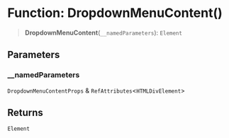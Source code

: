 # Function: DropdownMenuContent()

> **DropdownMenuContent**(`__namedParameters`): `Element`

## Parameters

### \_\_namedParameters

`DropdownMenuContentProps` & `RefAttributes`\<`HTMLDivElement`\>

## Returns

`Element`
